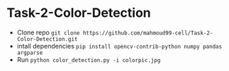 # Task-2-Color-Detection

- Clone repo ```git clone https://github.com/mahmoud99-cell/Task-2-Color-Detection.git```
- intall dependencies ```pip install opencv-contrib-python numpy pandas argparse```
- Run ```python color_detection.py -i colorpic.jpg```
